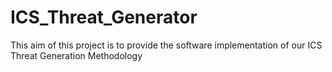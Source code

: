 # ICS_Threat_Generator
This aim of this project is to provide the software implementation of our ICS Threat Generation Methodology
